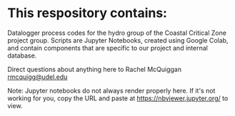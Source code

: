 # This respository contains:

Datalogger process codes for the hydro group of the Coastal Critical Zone project group. Scripts are Jupyter Notebooks, created using Google Colab, and contain components that are specific to our project and internal database.

Direct questions about anything here to Rachel McQuiggan rmcquigg@udel.edu

Note: Jupyter notebooks do not always render properly here. If it's not working for you, copy the URL and paste at https://nbviewer.jupyter.org/ to view.
